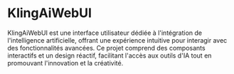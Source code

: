 # KlingAiWebUI
KlingAiWebUI est une interface utilisateur dédiée à l'intégration de l'intelligence artificielle, offrant une expérience intuitive pour interagir avec des fonctionnalités avancées. Ce projet comprend des composants interactifs et un design réactif, facilitant l'accès aux outils d'IA tout en promouvant l'innovation et la créativité.
